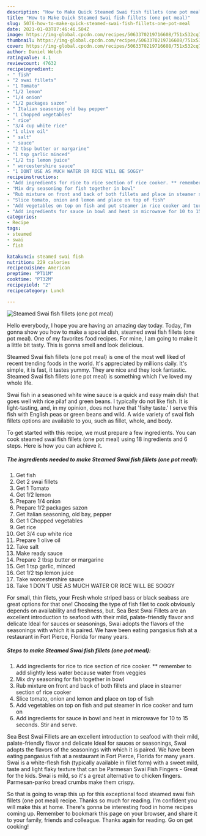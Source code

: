 ```yaml
---
description: "How to Make Quick Steamed Swai fish fillets (one pot meal)"
title: "How to Make Quick Steamed Swai fish fillets (one pot meal)"
slug: 5076-how-to-make-quick-steamed-swai-fish-fillets-one-pot-meal
date: 2021-01-03T07:46:46.504Z
image: https://img-global.cpcdn.com/recipes/5063370219716608/751x532cq70/steamed-swai-fish-fillets-one-pot-meal-recipe-main-photo.jpg
thumbnail: https://img-global.cpcdn.com/recipes/5063370219716608/751x532cq70/steamed-swai-fish-fillets-one-pot-meal-recipe-main-photo.jpg
cover: https://img-global.cpcdn.com/recipes/5063370219716608/751x532cq70/steamed-swai-fish-fillets-one-pot-meal-recipe-main-photo.jpg
author: Daniel Welch
ratingvalue: 4.1
reviewcount: 47632
recipeingredient:
- " fish"
- "2 swai fillets"
- "1 Tomato"
- "1/2 lemon"
- "1/4 onion"
- "1/2 packages sazon"
- " Italian seasoning old bay pepper"
- "1 Chopped vegetables"
- " rice"
- "3/4 cup white rice"
- "1 olive oil"
- " salt"
- " sauce"
- "2 tbsp butter or margarine"
- "1 tsp garlic minced"
- "1/2 tsp lemon juice"
- " worcestershire sauce"
- "1 DONT USE AS MUCH WATER OR RICE WILL BE SOGGY"
recipeinstructions:
- "Add ingredients for rice to rice section of rice cooker. ** remember to add slightly less water because water from veggies"
- "Mix dry seasoning for fish together in bowl"
- "Rub mixture on front and back of both fillets and place in steamer section of rice cooker"
- "Slice tomato, onion and lemon and place on top of fish"
- "Add vegetables on top on fish and put steamer in rice cooker and turn on"
- "Add ingredients for sauce in bowl and heat in microwave for 10 to 15 seconds. Stir and serve."
categories:
- Recipe
tags:
- steamed
- swai
- fish

katakunci: steamed swai fish 
nutrition: 229 calories
recipecuisine: American
preptime: "PT11M"
cooktime: "PT32M"
recipeyield: "2"
recipecategory: Lunch

---
```



![Steamed Swai fish fillets (one pot meal)](https://img-global.cpcdn.com/recipes/5063370219716608/751x532cq70/steamed-swai-fish-fillets-one-pot-meal-recipe-main-photo.jpg)

Hello everybody, I hope you are having an amazing day today. Today, I'm gonna show you how to make a special dish, steamed swai fish fillets (one pot meal). One of my favorites food recipes. For mine, I am going to make it a little bit tasty. This is gonna smell and look delicious.

Steamed Swai fish fillets (one pot meal) is one of the most well liked of recent trending foods in the world. It's appreciated by millions daily. It's simple, it is fast, it tastes yummy. They are nice and they look fantastic. Steamed Swai fish fillets (one pot meal) is something which I've loved my whole life.

Swai fish in a seasoned white wine sauce is a quick and easy main dish that goes well with rice pilaf and green beans. I typically do not like fish. It is light-tasting, and, in my opinion, does not have that &#39;fishy taste.&#39; I serve this fish with English peas or green beans and wild. A wide variety of swai fish fillets options are available to you, such as fillet, whole, and body.


To get started with this recipe, we must prepare a few ingredients. You can cook steamed swai fish fillets (one pot meal) using 18 ingredients and 6 steps. Here is how you can achieve it.

<!--inarticleads1-->

##### The ingredients needed to make Steamed Swai fish fillets (one pot meal):

1. Get  fish
1. Get 2 swai fillets
1. Get 1 Tomato
1. Get 1/2 lemon
1. Prepare 1/4 onion
1. Prepare 1/2 packages sazon
1. Get  Italian seasoning, old bay, pepper
1. Get 1 Chopped vegetables
1. Get  rice
1. Get 3/4 cup white rice
1. Prepare 1 olive oil
1. Take  salt
1. Make ready  sauce
1. Prepare 2 tbsp butter or margarine
1. Get 1 tsp garlic, minced
1. Get 1/2 tsp lemon juice
1. Take  worcestershire sauce
1. Take 1 DON&#39;T USE AS MUCH WATER OR RICE WILL BE SOGGY


For small, thin filets, your Fresh whole striped bass or black seabass are great options for that one! Choosing the type of fish filet to cook obviously depends on availability and freshness, but. Sea Best Swai Fillets are an excellent introduction to seafood with their mild, palate-friendly flavor and delicate Ideal for sauces or seasonings, Swai adopts the flavors of the seasonings with which it is paired. We have been eating pangasius fish at a restaurant in Fort Pierce, Florida for many years. 

<!--inarticleads2-->

##### Steps to make Steamed Swai fish fillets (one pot meal):

1. Add ingredients for rice to rice section of rice cooker. ** remember to add slightly less water because water from veggies
1. Mix dry seasoning for fish together in bowl
1. Rub mixture on front and back of both fillets and place in steamer section of rice cooker
1. Slice tomato, onion and lemon and place on top of fish
1. Add vegetables on top on fish and put steamer in rice cooker and turn on
1. Add ingredients for sauce in bowl and heat in microwave for 10 to 15 seconds. Stir and serve.


Sea Best Swai Fillets are an excellent introduction to seafood with their mild, palate-friendly flavor and delicate Ideal for sauces or seasonings, Swai adopts the flavors of the seasonings with which it is paired. We have been eating pangasius fish at a restaurant in Fort Pierce, Florida for many years. Swai is a white-flesh fish (typically available in fillet form) with a sweet mild, taste and light flaky texture that can be Parmesan Swai Fish Fingers - Great for the kids. Swai is mild, so it&#39;s a great alternative to chicken fingers. Parmesan-panko bread crumbs make them crispy. 

So that is going to wrap this up for this exceptional food steamed swai fish fillets (one pot meal) recipe. Thanks so much for reading. I'm confident you will make this at home. There's gonna be interesting food in home recipes coming up. Remember to bookmark this page on your browser, and share it to your family, friends and colleague. Thanks again for reading. Go on get cooking!
